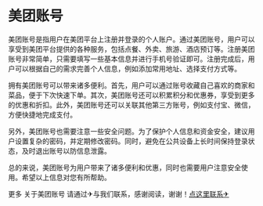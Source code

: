 # 美团账号

美团账号是指用户在美团平台上注册并登录的个人账户。通过美团账号，用户可以享受到美团平台提供的各种服务，包括点餐、外卖、旅游、酒店预订等。注册美团账号非常简单，只需要填写一些基本信息并进行手机号验证即可。注册完成后，用户可以根据自己的需求完善个人信息，例如添加常用地址、选择支付方式等。

拥有美团账号可以带来诸多便利。首先，用户可以通过账号收藏自己喜欢的商家和菜品，便于下次快速下单。其次，美团账号还可以积累积分和优惠券，享受到更多的优惠和折扣。此外，美团账号还可以关联其他第三方账号，例如支付宝、微信，方便快捷地完成支付。

另外，美团账号也需要注意一些安全问题。为了保护个人信息和资金安全，建议用户设置复杂的密码，并定期修改密码。同时，避免在公共设备上长时间保持登录状态，及时退出账号以防信息泄露。

总的来说，美团账号为用户带来了诸多便利和优惠，同时也需要用户注意安全使用。希望以上信息对您有所帮助。

更多 关于美团账号 请通过✈与我们联系，感谢阅读，谢谢！[点这里联系✈](https://t.me/lm66bot)